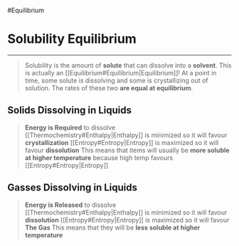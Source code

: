 #Equilibrium 
# Solubility Equilibrium
---
> Solubility is the amount of **solute** that can dissolve into a **solvent**.
> This is actually an [[Equilibrium#Equilibrium|Equilibrium]]! At a point in time, some solute is dissolving and some is crystallizing out of solution. The rates of these two **are equal at equilibrium**.
## Solids Dissolving in Liquids
> **Energy is Required** to dissolve
> [[Thermochemistry#Enthalpy|Enthalpy]] is minimized so it will favour **crystallization**
> [[Entropy#Entropy|Entropy]] is maximized so it will favour **dissolution**
> This means that items will usually be **more soluble at higher temperature** because high temp favours [[Entropy#Entropy|Entropy]]

## Gasses Dissolving in Liquids
>**Energy is Released** to dissolve
>[[Thermochemistry#Enthalpy|Enthalpy]] is minimized so it will favour **dissolution**
>[[Entropy#Entropy|Entropy]] is maximized so it will favour **The Gas**
> This means that they will be **less soluble at higher temperature**


